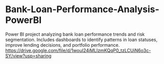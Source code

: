 # Bank-Loan-Performance-Analysis-PowerBI
Power BI project analyzing bank loan performance trends and risk segmentation. Includes dashboards to identify patterns in loan statuses, improve lending decisions, and portfolio performance.
https://drive.google.com/file/d/1wouI24iMLIzmKQqP0_tzLCUiN6o3c-SY/view?usp=sharing
